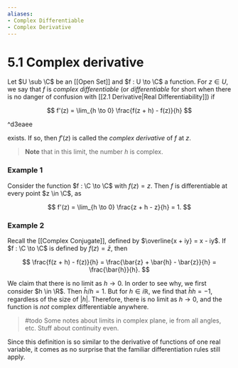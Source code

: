 ```yaml
---
aliases:
- Complex Differentiable
- Complex Derivative
---
```



# 5.1 Complex derivative

Let $U \sub \C$ be an [[Open Set]] and $f : U \to \C$ a function. For $z \in U$, we say that $f$ is _complex differentiable_ (or _differentiable_ for short when there is no danger of confusion with [[2.1 Derivative|Real Differentiability]]) if

$$
f'(z) = \lim_{h \to 0} \frac{f(z + h) - f(z)}{h}
$$

^d3eaee

exists. If so, then $f'(z)$ is called the _complex derivative_ of $f$ at $z$.

> **Note** that in this limit, the number $h$ is complex.

### Example 1

Consider the function $f : \C \to \C$ with $f(z) = z$. Then $f$ is differentiable at every point $z \in \C$, as

$$
f'(z) = \lim_{h \to 0} \frac{z + h - z}{h} = 1.
$$

### Example 2

Recall the [[Complex Conjugate]], defined by $\overline{x + iy} = x - iy$. If $f : \C \to \C$ is defined by $f(z) = \bar{z}$, then

$$
\frac{f(z + h) - f(z)}{h} = \frac{\bar{z} + \bar{h} - \bar{z}}{h} = \frac{\bar{h}}{h}.
$$

We claim that there is no limit as $h \to 0$. In order to see why, we first consider $h \in \R$. Then $\bar{h}/h = 1$. But for $h \in i \mathbb{R}$, we find that $\bar{h}{h} = -1$, regardless of the size of $|h|$. Therefore, there is no limit as $h \to 0$, and the function is _not_ complex differentiable anywhere.

> #todo Some notes about limits in complex plane, ie from all angles, etc. Stuff about continuity even.

Since this definition is so similar to the derivative of functions of one real variable, it comes as no surprise that the familiar differentiation rules still apply.